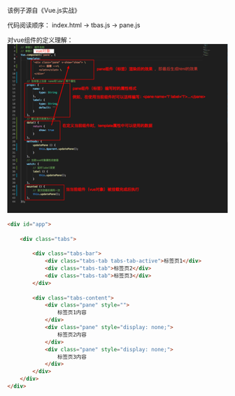 该例子源自《Vue.js实战》

代码阅读顺序：
    index.html -> tbas.js -> pane.js

对vue组件的定义理解：
![](../images/component.png)


<!-- index.html渲染后的效果 -->
``` html
<div id="app">

    <div class="tabs">

        <div class="tabs-bar">
            <div class="tabs-tab tabs-tab-active">标签页1</div>
            <div class="tabs-tab">标签页2</div>
            <div class="tabs-tab">标签页3</div>
        </div>
        
        <div class="tabs-content">
            <div class="pane" style="">
                标签页1内容
            </div> 
            <div class="pane" style="display: none;">
                标签页2内容
            </div> 
            <div class="pane" style="display: none;">
                标签页3内容
            </div>
        </div>
    </div>
</div>
```
